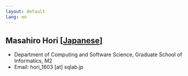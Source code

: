 ```yaml
---
layout: default
lang: en
---
```


## Masahiro Hori [[Japanese](./hori_1603)]

- Department of Computing and Software Science, Graduate School of Informatics, M2
- Email: hori_1603 [at] sqlab.jp